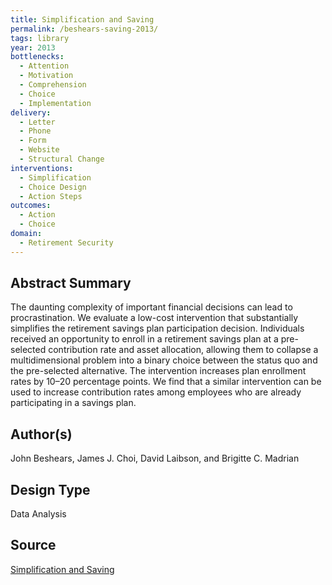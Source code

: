 ```yaml
---
title: Simplification and Saving
permalink: /beshears-saving-2013/
tags: library 
year: 2013
bottlenecks: 
  - Attention 
  - Motivation
  - Comprehension 
  - Choice 
  - Implementation
delivery: 
  - Letter 
  - Phone 
  - Form 
  - Website 
  - Structural Change
interventions: 
  - Simplification 
  - Choice Design 
  - Action Steps 
outcomes: 
  - Action 
  - Choice 
domain: 
  - Retirement Security 
---
```

## Abstract Summary

The daunting complexity of important financial decisions can lead to procrastination. We evaluate a low-cost intervention that substantially simplifies the retirement savings plan participation decision. Individuals received an opportunity to enroll in a retirement savings plan at a pre-selected contribution rate and asset allocation, allowing them to collapse a multidimensional problem into a binary choice between the status quo and the pre-selected alternative. The intervention increases plan enrollment rates by 10–20 percentage points. We find that a similar intervention can be used to increase contribution rates among employees who are already participating in a savings plan.

## Author(s)

John Beshears, James J. Choi, David Laibson, and Brigitte C. Madrian

## Design Type

Data Analysis

## Source

<a href="http://www.sciencedirect.com/science/article/pii/S0167268112000583">Simplification and Saving</a>
